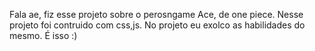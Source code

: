 Fala ae, fiz esse projeto sobre o perosngame Ace, de one piece. 
Nesse projeto foi contruido com css,js. 
No projeto eu exolco as habilidades do mesmo.
É isso :)
